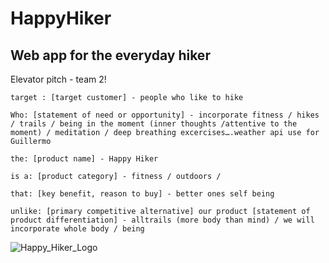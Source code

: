 # HappyHiker

Web app for the everyday hiker
------------------------------
Elevator pitch - team 2!

	target : [target customer] - people who like to hike
	
	Who: [statement of need or opportunity] - incorporate fitness / hikes / trails / being in the moment (inner thoughts /attentive to the moment) / meditation / deep breathing excercises….weather api use for Guillermo

	the: [product name] - Happy Hiker

	is a: [product category] - fitness / outdoors / 

	that: [key benefit, reason to buy] - better ones self being 

	unlike: [primary competitive alternative] our product [statement of product differentiation] - alltrails (more body than mind) / we will incorporate whole body / being 
	
![Happy_Hiker_Logo](https://github.com/user-attachments/assets/e58b1e6f-d045-4723-9dfa-fbb9204126aa)
